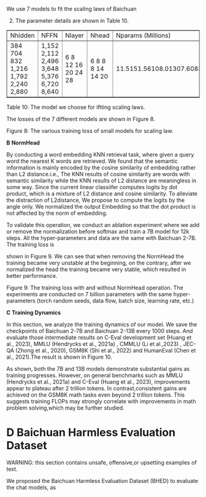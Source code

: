 We use 7 models to fit the scaling laws of Baichuan

2. The parameter details are shown in Table 10.


<table border="1" ><tr>
<td colspan="1" rowspan="1">Nhidden </td>
<td colspan="1" rowspan="1">NFFN </td>
<td colspan="1" rowspan="1">Nlayer </td>
<td colspan="1" rowspan="1">Nhead </td>
<td colspan="1" rowspan="1">Nparams (Millions)</td>
</tr><tr>
<td colspan="1" rowspan="1">384 704 832 1,216 1,792 2,240 2,880 </td>
<td colspan="1" rowspan="1">1,152 2,112 2,496 3,648 5,376 6,720 8,640 </td>
<td colspan="1" rowspan="1">6 8 12 16 20 24 28 </td>
<td colspan="1" rowspan="1">6 8 8 8 14 14 20 </td>
<td colspan="1" rowspan="1">11.5151.56108.01307.60835.001,565.603,019.33</td>
</tr></table>

Table 10: The model we choose for iftting scaling laws.

The losses of the 7 different models are shown in Figure 8.

Figure 8: The various training loss of small models for scaling law.

**B**  **NormHead** 

By conducting a word embedding KNN retrieval task, where given a query word the nearest K words are retrieved. We found that the semantic information is mainly encoded by the cosine similarity of embedding rather than L2 distance.i.e., The KNN results of cosine similarity are words with semantic similarity while the KNN results of L2 distance are meaningless in some way. Since the current linear classiifer computes logits by dot product, which is a mixture of L2 distance and cosine similarity. To alleviate the distraction of L2distance, We propose to compute the logits by the angle only. We normalized the output Embedding so that the dot product is not affected by the norm of embedding.

To validate this operation, we conduct an ablation experiment where we add or remove the normalization before softmax and train a 7B model for 12k steps. All the hyper-parameters and data are the same with Baichuan 2-7B. The training loss is

shown in Figure 9. We can see that when removing the NormHead the training became very unstable at the beginning, on the contrary, after we normalized the head the training became very stable, which resulted in better performance.

Figure 9: The training loss with and without NormHead operation. The experiments are conducted on 7 billion parameters with the same hyper-parameters (torch random seeds, data flow, batch size, learning rate, etc.)

**C**  **Training Dynamics** 

In this section, we analyze the training dynamics of our model. We save the checkpoints of Baichuan 2-7B and Baichuan 2-13B every 1000 steps. And evaluate those intermediate results on C-Eval development set (Huang et al., 2023), MMLU (Hendrycks et al., 2021a) , CMMLU (Li et al.,2023) , JEC-QA (Zhong et al., 2020), GSM8K (Shi et al., 2022) and HumanEval (Chen et al., 2021).The result is shown in Figure 10.

As shown, both the 7B and 13B models demonstrate substantial gains as training progresses. However, on general benchmarks such as MMLU (Hendrycks et al., 2021a) and C-Eval (Huang et al., 2023), improvements appear to plateau after 2 trillion tokens. In contrast,consistent gains are achieved on the GSM8K math tasks even beyond 2 trillion tokens. This suggests training FLOPs may strongly correlate with improvements in math problem solving,which may be further studied.

# D Baichuan Harmless Evaluation Dataset

WARNING: this section contains unsafe, offensive,or upsetting examples of text.

We proposed the Baichuan Harmless Evaluation Dataset (BHED) to evaluate the chat models, as

